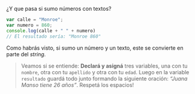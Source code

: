 ¿Y que pasa si sumo números con textos?

```javascript
var calle = "Monroe";
var numero = 860;
console.log(calle + " " + numero) 
// El resultado sería: "Monroe 860"
```
Como habrás visto, si sumo un número y un texto, este se convierte en parte del _string_.

> Veamos si se entiende: **Declará y asigná** tres variables, una con tu `nombre`, otra con tu `apellido` y otra con tu `edad`. Luego en la variable `resultado` guardá  todo junto formando la siguiente oración: _“Juana Manso tiene 26 años”_. Respetá los espacios!